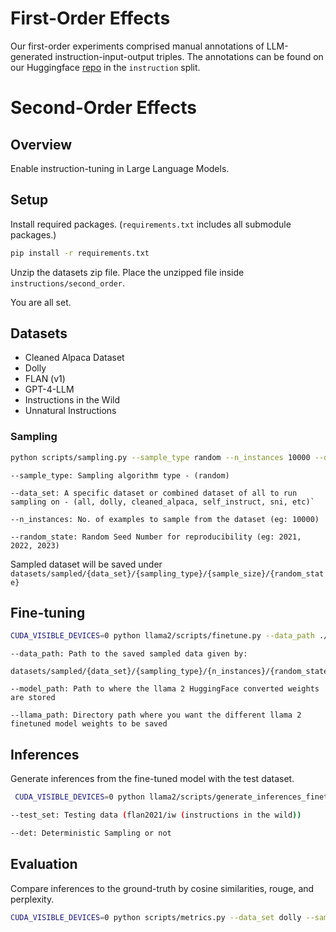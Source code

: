 # First-Order Effects 
Our first-order experiments comprised manual annotations of LLM-generated instruction-input-output triples. The annotations can be found on our Huggingface [repo](https://huggingface.co/datasets/minnesotanlp/LLM-Artifacts) in the `instruction` split.

# Second-Order Effects 

## Overview

Enable instruction-tuning in Large Language Models.

## Setup

Install required packages. (`requirements.txt` includes all submodule packages.)

```bash
pip install -r requirements.txt
```
Unzip the datasets zip file. Place the unzipped file inside `instructions/second_order`.

You are all set.

## Datasets

- Cleaned Alpaca Dataset
- Dolly
- FLAN (v1)
- GPT-4-LLM
- Instructions in the Wild
- Unnatural Instructions

### Sampling

```bash
python scripts/sampling.py --sample_type random --n_instances 10000 --data_set dolly --random_state 2021
```

```
--sample_type: Sampling algorithm type - (random)

--data_set: A specific dataset or combined dataset of all to run sampling on - (all, dolly, cleaned_alpaca, self_instruct, sni, etc)`

--n_instances: No. of examples to sample from the dataset (eg: 10000)

--random_state: Random Seed Number for reproducibility (eg: 2021, 2022, 2023)
```

Sampled dataset will be saved under `datasets/sampled/{data_set}/{sampling_type}/{sample_size}/{random_state}`

## Fine-tuning

```bash
CUDA_VISIBLE_DEVICES=0 python llama2/scripts/finetune.py --data_path ./datasets/sampled/dolly/random/10000/2021/sampled_random_10000.parquet.gzip --sample_type random --data_set dolly --n_instances 10000 --random_state 2021 --llama_path /path/to/saved/finetuned/model/weights/ --model_path /path/to/original/model/weights/
```

```
--data_path: Path to the saved sampled data given by:

datasets/sampled/{data_set}/{sampling_type}/{n_instances}/{random_state}/sampled_{sampling_type}_{n_instances}.parquet.gzip

--model_path: Path to where the llama 2 HuggingFace converted weights are stored

--llama_path: Directory path where you want the different llama 2 finetuned model weights to be saved
```

## Inferences

Generate inferences from the fine-tuned model with the test dataset.

```bash
 CUDA_VISIBLE_DEVICES=0 python llama2/scripts/generate_inferences_finetuned.py --sample_type random --data_set dolly --test_set flan2021 --n_instances 10000 --det True --random_state 2021 --llama_path /path/to/saved/finetuned/model/weights/
```

```bash
--test_set: Testing data (flan2021/iw (instructions in the wild))

--det: Deterministic Sampling or not
```

## Evaluation
Compare inferences to the ground-truth by cosine similarities, rouge, and perplexity.

```bash
CUDA_VISIBLE_DEVICES=0 python scripts/metrics.py --data_set dolly --sample_type random --n_instances 10000
```
